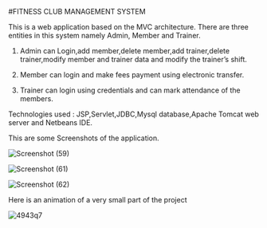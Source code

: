 #FITNESS CLUB MANAGEMENT SYSTEM 


This  is a web application based on the MVC architecture. There are three entities in this system namely Admin, Member and Trainer.

1) Admin can Login,add member,delete member,add trainer,delete trainer,modify member and trainer data and modify the trainer’s shift.

2) Member can login and make fees payment using electronic transfer.

3) Trainer can login using credentials and can mark attendance of the members.

Technologies used :  JSP,Servlet,JDBC,Mysql  database,Apache Tomcat web server and  Netbeans IDE.


This are some Screenshots of the application.

![Screenshot (59)](https://user-images.githubusercontent.com/68557958/87989709-26d2a900-cb00-11ea-96f0-d3a0f226a97d.png)


![Screenshot (61)](https://user-images.githubusercontent.com/68557958/87989927-8cbf3080-cb00-11ea-9713-13ad75409e70.png)


![Screenshot (62)](https://user-images.githubusercontent.com/68557958/87990020-cb54eb00-cb00-11ea-99a5-58f9f381c2ff.png)


Here is an animation of a very small part of the project

![4943q7](https://user-images.githubusercontent.com/68557958/88239370-de52f100-cca1-11ea-9079-fd862a0ccadc.gif)
